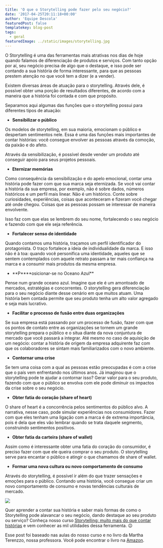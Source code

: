 ```yaml
---
title: 'O que o Storytelling pode fazer pelo seu negócio?'
date: '2017-04-25T20:11:18+00:00'
author: 'Equipe Descola'
featuredPost: false
templatekey: blog-post
tags:
  - geral
featuredImage: ../static/images/storytelling.jpg
---
```


O Storytelling é uma das ferramentas mais atrativas nos dias de hoje quando falamos de diferenciação de produtos e serviços. Com tanto opção por aí, seu negócio precisa de algo que o destaque, e isso pode ser contando a sua história de forma interessante, para que as pessoas prestem atenção no que você tem a dizer (e a vender).

Existem diversas áreas de atuação para o storytelling. Através dele, é possível obter uma porção de resultados diferentes, de acordo com a maneira que a história foi contada e com que propósito.

Separamos aqui algumas das funções que o storytelling possui para diferentes tipos de atuação:

- **Sensibilizar o público**

Os modelos de storytelling, em sua maioria, emocionam o público e despertam sentimentos nele. Essa é uma das funções mais importantes de contar histórias: você consegue envolver as pessoas através da comoção, da paixão e do afeto.

Através da sensibilização, é possível desde vender um produto até conseguir apoio para seus projetos pessoais.

- **Eternizar memórias**

Como consequência da sensibilização e do apelo emocional, contar uma história pode fazer com que sua marca seja eternizada. Se você vai contar a história da sua empresa, por exemplo, não é sobre dados, números históricos e um perfil mais linear. Não é um histórico. Conte sobre curiosidades, experiências, coisas que aconteceram e fizeram você chegar até onde chegou. Coisas que as pessoas possam se interessar de maneira envolvente.

Isso faz com que elas se lembrem do seu nome, fortalecendo o seu negócio e fazendo com que ele seja referência.

- **Fortalecer senso de identidade**

Quando contamos uma história, traçamos um perfil identificador do protagonista. O traço fortalece a ideia de individualidade da marca. E isso não é à toa: quando você personifica uma identidade, aqueles que se sentem contemplados com aquele retrato passam a ter mais confiança na marca e a consumir mais produtos da mesma empresa.

- **P\*\***osicionar-se no Oceano Azul\*\*

Pense num grande oceano azul. Imagine que ele é um amontoado de mercados, estratégias e concorrentes. O storytelling gera diferenciação para o seu negócio diante desse cenário em que muitos atuam. Uma história bem contada permite que seu produto tenha um alto valor agregado e seja mais lucrativo.

- **Facilitar o processo de fusão entre duas organizações**

Se sua empresa está passando por um processo de fusão, fazer com que os pontos de contato entre as organizações se tornem um grande storytelling prepara o público e o situa diante da nova conjuntura de mercado que você passará a integrar. Até mesmo no caso de aquisição de um negócio: contar a história de origem da empresa adquirente faz com que os colaboradores se sintam mais familiarizados com o novo ambiente.

- **Contornar uma crise**

Se tem uma coisa com a qual as pessoas estão preocupadas é com a crise que o país vem enfrentando nos últimos anos. Já imaginou que o storytelling pode te ajudar a contornar isso? Gerar valor para o seu produto, fazendo com que o público se envolva com ele pode diminuir os impactos da crise sobre o seu negócio.

- **Obter fatia do coração (share of heart)**

O share of heart é a concorrência pelos sentimentos do público alvo. A narrativa, nesse caso, pode simular experiências nos consumidores. Fazer com que eles tenham uma ligação com a marca é de extrema importância, pois é dela que eles vão lembrar quando se trata daquele segmento, construindo sentimentos positivos.

- **Obter fatia da carteira (share of wallet)**

Assim como é interessante obter uma fatia do coração do consumidor, é preciso fazer com que ele queira comprar o seu produto. O storytelling serve para encantar o público e atingir o que chamamos de share of wallet.

- **Formar uma nova cultura ou novo comportamento de consumo**

Através do storytelling, é possível ir além do que trazer sensações e emoções para o público. Contando uma história, você consegue criar um novo comportamento de consumo e novas tendências culturais de mercado.

![](https://descola.org/drops/wp-content/uploads/2017/04/plot_toolkit-725x1024.png)

Quer aprender a contar sua história e saber mais formas de como o Storytelling pode alavancar o seu negócio, dando destaque ao seu produto ou serviço? Conheça nosso curso [Storytelling: muito mais do que contar histórias](https://descola.org/curso/storytelling) e vem conhecer as mil utilidades dessa ferramenta. 😉

Esse post foi baseado nas aulas do nosso curso e no livro da Martha Terenzzo, nossa professora. Você pode encontrar o livro na [Amazon](https://www.amazon.com.br/dp/8576089874/ref=asc_df_85760898744954960).
